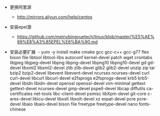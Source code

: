 
- 更换阿里源
  - http://mirrors.aliyun.com/help/centos
  
- 安装epel源
  - https://github.com/meinvbingyuetech/linux/blob/master/%E5%AE%89%E8%A3%85EPEL%E6%BA%90.md

- 安装必要扩展
  - yum -y install make cmake gcc gcc-c++ gcc-g77 flex bison file libtool libtool-libs autoconf kernel-devel patch wget crontabs libjpeg libjpeg-devel libpng libpng-devel libpng10 libpng10-devel gd gd-devel libxml2 libxml2-devel zlib zlib-devel glib2 glib2-devel unzip zip tar bzip2 bzip2-devel libevent libevent-devel ncurses ncurses-devel curl curl-devel libcurl libcurl-devel e2fsprogs e2fsprogs-devel krb5 krb5-devel libidn libidn-devel openssl openssl-devel vim-minimal gettext gettext-devel ncurses-devel gmp-devel pspell-devel libcap diffutils ca-certificates net-tools libc-client-devel psmisc libXpm-devel git-core c-ares-devel libicu-devel libxslt libxslt-devel xz expat-devel pcre pcre-devel libaio libaio-devel bison file freetype freetype-devel nano fonts-chinese
